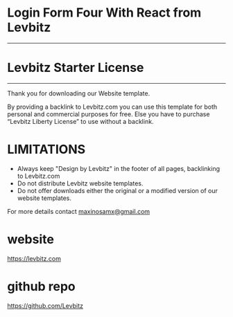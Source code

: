 # Login Form Four With React  from Levbitz

-------------------------
# Levbitz Starter License
-------------------------

Thank you for downloading our Website template.  

By providing a backlink to Levbitz.com you can use this template for both personal and commercial purposes for free. Else you have to purchase “Levbitz Liberty License” to use without a backlink.


# LIMITATIONS

- Always keep "Design by Levbitz" in the footer of all pages, backlinking to Levbitz.com 
- Do not distribute Levbitz website templates.
- Do not offer downloads either the original or a modified version of our website templates.



For more details contact  maxinosamx@gmail.com

# website 
https://levbitz.com

# github repo

https://github.com/Levbitz